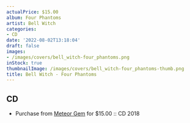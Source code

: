 ```yaml
---
actualPrice: $15.00
album: Four Phantoms
artist: Bell Witch
categories:
- CD
date: '2022-08-02T13:18:04'
draft: false
images:
- /images/covers/bell_witch-four_phantoms.png
inStock: true
thumbnailImage: /images/covers/bell_witch-four_phantoms-thumb.png
title: Bell Witch - Four Phantoms
---
```


## CD
* Purchase from [Meteor Gem](https://meteor-gem.com/products/bell-witch-four-phantoms-cd) for $15.00 :: CD 2018
